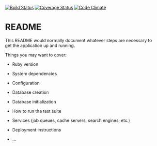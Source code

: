 [![Build Status](https://travis-ci.org/gchapim/blogette.svg?branch=master)](https://travis-ci.org/gchapim/blogette)
[![Coverage Status](https://coveralls.io/repos/github/gchapim/blogette/badge.svg?branch=master)](https://coveralls.io/github/gchapim/blogette?branch=master)
[![Code
Climate](https://codeclimate.com/github/codeclimate/codeclimate/badges/gpa.svg)](https://codeclimate.com/github/gchapim/blogette)

# README

This README would normally document whatever steps are necessary to get the
application up and running.

Things you may want to cover:

* Ruby version

* System dependencies

* Configuration

* Database creation

* Database initialization

* How to run the test suite

* Services (job queues, cache servers, search engines, etc.)

* Deployment instructions

* ...
